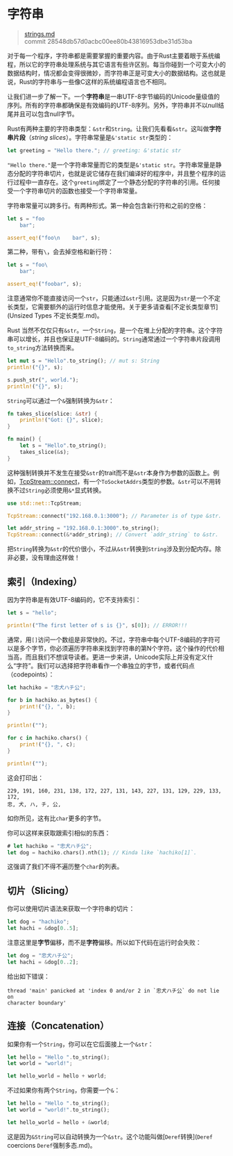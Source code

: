 # 字符串

> [strings.md](https://github.com/rust-lang/rust/blob/stable/src/doc/book/strings.md)
> <br>
> commit 28548db57d0acbc00ee80b43816953dbe31d53ba

对于每一个程序，字符串都是需要掌握的重要内容。由于Rust主要着眼于系统编程，所以它的字符串处理系统与其它语言有些许区别。每当你碰到一个可变大小的数据结构时，情况都会变得很微妙，而字符串正是可变大小的数据结构。这也就是说，Rust的字符串与一些像C这样的系统编程语言也不相同。

让我们进一步了解一下。一个**字符串**是一串UTF-8字节编码的Unicode量级值的序列。所有的字符串都确保是有效编码的UTF-8序列。另外，字符串并不以null结尾并且可以包含null字节。

Rust有两种主要的字符串类型：`&str`和`String`。让我们先看看`&str`。这叫做**字符串片段**（*string slices*）。字符串常量是`&'static str`类型的：

```rust
let greeting = "Hello there."; // greeting: &'static str
```

`"Hello there."`是一个字符串常量而它的类型是`&'static str`。字符串常量是静态分配的字符串切片，也就是说它储存在我们编译好的程序中，并且整个程序的运行过程中一直存在。这个`greeting`绑定了一个静态分配的字符串的引用。任何接受一个字符串切片的函数也接受一个字符串常量。

字符串常量可以跨多行。有两种形式。第一种会包含新行符和之前的空格：

```rust
let s = "foo
    bar";

assert_eq!("foo\n    bar", s);
```

第二种，带有`\`，会去掉空格和新行符：

```rust
let s = "foo\
    bar";

assert_eq!("foobar", s);
```

注意通常你不能直接访问一个`str`，只能通过`&str`引用。这是因为`str`是一个不定长类型，它需要额外的运行时信息才能使用。关于更多请查看[不定长类型章节](Unsized Types 不定长类型.md)。

Rust 当然不仅仅只有`&str`。一个`String`，是一个在堆上分配的字符串。这个字符串可以增长，并且也保证是UTF-8编码的。`String`通常通过一个字符串片段调用`to_string`方法转换而来。

```rust
let mut s = "Hello".to_string(); // mut s: String
println!("{}", s);

s.push_str(", world.");
println!("{}", s);
```

`String`可以通过一个`&`强制转换为`&str`：

```rust
fn takes_slice(slice: &str) {
    println!("Got: {}", slice);
}

fn main() {
    let s = "Hello".to_string();
    takes_slice(&s);
}
```

这种强制转换并不发生在接受`&str`的trait而不是`&str`本身作为参数的函数上。例如，[TcpStream::connect](http://doc.rust-lang.org/stable/std/net/struct.TcpStream.html#method.connect)，有一个`ToSocketAddrs`类型的参数。`&str`可以不用转换不过`String`必须使用`&*`显式转换。

```rust
use std::net::TcpStream;

TcpStream::connect("192.168.0.1:3000"); // Parameter is of type &str.

let addr_string = "192.168.0.1:3000".to_string();
TcpStream::connect(&*addr_string); // Convert `addr_string` to &str.
```

把`String`转换为`&str`的代价很小，不过从`&str`转换到`String`涉及到分配内存。除非必要，没有理由这样做！

## 索引（Indexing）

因为字符串是有效UTF-8编码的，它不支持索引：

```rust
let s = "hello";

println!("The first letter of s is {}", s[0]); // ERROR!!!
```

通常，用`[]`访问一个数组是非常快的。不过，字符串中每个UTF-8编码的字符可以是多个字节，你必须遍历字符串来找到字符串的第N个字符。这个操作的代价相当高，而且我们不想误导读者。更进一步来讲，Unicode实际上并没有定义什么“字符”。我们可以选择把字符串看作一个串独立的字节，或者代码点（codepoints）：

```rust
let hachiko = "忠犬ハチ公";

for b in hachiko.as_bytes() {
    print!("{}, ", b);
}

println!("");

for c in hachiko.chars() {
    print!("{}, ", c);
}

println!("");
```

这会打印出：

```text
229, 191, 160, 231, 138, 172, 227, 131, 143, 227, 131, 129, 229, 133, 172,
忠, 犬, ハ, チ, 公,
```

如你所见，这有比`char`更多的字节。

你可以这样来获取跟索引相似的东西：

```rust
# let hachiko = "忠犬ハチ公";
let dog = hachiko.chars().nth(1); // Kinda like `hachiko[1]`.
```

这强调了我们不得不遍历整个`char`的列表。

## 切片（Slicing）

你可以使用切片语法来获取一个字符串的切片：

```rust
let dog = "hachiko";
let hachi = &dog[0..5];
```

注意这里是**字节**偏移，而不是**字符**偏移。所以如下代码在运行时会失败：

```rust
let dog = "忠犬ハチ公";
let hachi = &dog[0..2];
```

给出如下错误：

```text
thread 'main' panicked at 'index 0 and/or 2 in `忠犬ハチ公` do not lie on
character boundary'
```

## 连接（Concatenation）

如果你有一个`String`，你可以在它后面接上一个`&str`：

```rust
let hello = "Hello ".to_string();
let world = "world!";

let hello_world = hello + world;
```

不过如果你有两个`String`，你需要一个`&`：

```rust
let hello = "Hello ".to_string();
let world = "world!".to_string();

let hello_world = hello + &world;
```

这是因为`&String`可以自动转换为一个`&str`。这个功能叫做[`Deref`转换](`Deref` coercions `Deref`强制多态.md)。
